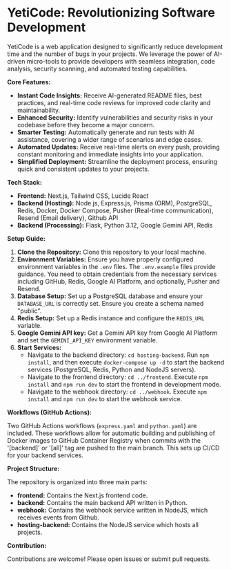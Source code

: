 # YetiCode: Revolutionizing Software Development

YetiCode is a web application designed to significantly reduce development time and the number of bugs in your projects. We leverage the power of AI-driven micro-tools to provide developers with seamless integration, code analysis, security scanning, and automated testing capabilities.

**Core Features:**

-   **Instant Code Insights:** Receive AI-generated README files, best practices, and real-time code reviews for improved code clarity and maintainability.
-   **Enhanced Security:** Identify vulnerabilities and security risks in your codebase before they become a major concern.
-   **Smarter Testing:** Automatically generate and run tests with AI assistance, covering a wider range of scenarios and edge cases.
-   **Automated Updates:** Receive real-time alerts on every push, providing constant monitoring and immediate insights into your application.
-   **Simplified Deployment:** Streamline the deployment process, ensuring quick and consistent updates to your projects.

**Tech Stack:**

-   **Frontend:** Next.js, Tailwind CSS, Lucide React
-   **Backend (Hosting):** Node.js, Express.js, Prisma (ORM), PostgreSQL, Redis, Docker, Docker Compose, Pusher (Real-time communication), Resend (Email delivery), Github API
-   **Backend (Processing):** Flask, Python 3.12, Google Gemini API, Redis

**Setup Guide:**

1. **Clone the Repository:** Clone this repository to your local machine.
2. **Environment Variables:** Ensure you have properly configured environment variables in the `.env` files. The `.env.example` files provide guidance. You need to obtain credentials from the necessary services including GitHub, Redis, Google AI Platform, and optionally, Pusher and Resend.
3. **Database Setup:** Set up a PostgreSQL database and ensure your `DATABASE_URL` is correctly set. Ensure you create a schema named "public".
4. **Redis Setup:** Set up a Redis instance and configure the `REDIS_URL` variable.
5. **Google Gemini API key:** Get a Gemini API key from Google AI Platform and set the `GEMINI_API_KEY` environment variable.
6. **Start Services:**
    - Navigate to the backend directory: `cd hosting-backend`. Run `npm install`, and then execute `docker-compose up -d` to start the backend services (PostgreSQL, Redis, Python and NodeJS servers).
    - Navigate to the frontend directory: `cd ../frontend`. Execute `npm install` and `npm run dev` to start the frontend in development mode.
    - Navigate to the webhook directory: `cd ../webhook`. Execute `npm install` and `npm run dev` to start the webhook service.

**Workflows (GitHub Actions):**

Two GitHub Actions workflows (`express.yaml` and `python.yaml`) are included. These workflows allow for automatic building and publishing of Docker images to GitHub Container Registry when commits with the '[backend]' or '[all]' tag are pushed to the main branch. This sets up CI/CD for your backend services.

**Project Structure:**

The repository is organized into three main parts:

-   **frontend:** Contains the Next.js frontend code.
-   **backend:** Contains the main backend API written in Python.
-   **webhook:** Contains the webhook service written in NodeJS, which receives events from Github.
-   **hosting-backend:** Contains the NodeJS service which hosts all projects.

**Contribution:**

Contributions are welcome! Please open issues or submit pull requests.
